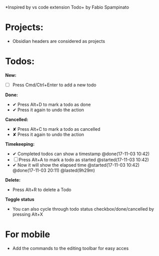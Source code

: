 *Inspired by vs code extension Todo+ by Fabio Spampinato

# Projects:
- Obsidian headers are considered as projects
  
# Todos:
  
**New:**
 - ☐ Press Cmd/Ctrl+Enter to add a new todo
  
**Done:**
- ✔ Press Alt+D to mark a todo as done
- ✔ Press it again to undo the action
  
**Cancelled:**
- ✘ Press Alt+C to mark a todo as cancelled
- ✘ Press it again to undo the action
  
**Timekeeping:**
- ✔ Completed todos can show a timestamp @done(17-11-03 10:42)
- ☐ Press Alt+A to mark a todo as started @started(17-11-03 10:42)
- ✔ Now it will show the elapsed time @started(17-11-03 10:42) @done(17-11-03 20:11) @lasted(9h29m)

**Delete:**
- Press Alt+R to delete a Todo

**Toggle status**
- You can also cycle through todo status checkbox/done/cancelled by pressing Alt+X

# For mobile
- Add the commands to the editing toolbar for easy acces
 

